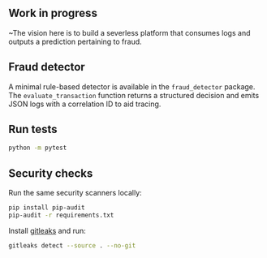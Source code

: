 Work in progress
-------------------------------
~The vision here is to build a severless platform that consumes logs and outputs a prediction pertaining to fraud.

## Fraud detector

A minimal rule-based detector is available in the `fraud_detector` package. The
`evaluate_transaction` function returns a structured decision and emits JSON logs with a
correlation ID to aid tracing.

## Run tests

```bash
python -m pytest
```

## Security checks

Run the same security scanners locally:

```bash
pip install pip-audit
pip-audit -r requirements.txt
```

Install [gitleaks](https://github.com/gitleaks/gitleaks#installation) and run:

```bash
gitleaks detect --source . --no-git
```
